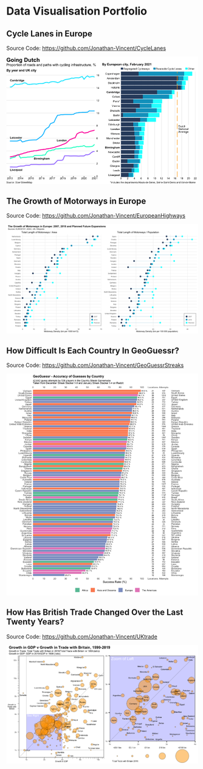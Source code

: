 # Data Visualisation Portfolio

## Cycle Lanes in Europe
Source Code: https://github.com/Jonathan-Vincent/CycleLanes

![Cycle Lanes](https://raw.githubusercontent.com/Jonathan-Vincent/CycleLanes/main/CycleChart.png)

## The Growth of Motorways in Europe
Source Code: https://github.com/Jonathan-Vincent/EuropeanHighways

![The Growth of Motorways in Europe](https://raw.githubusercontent.com/Jonathan-Vincent/DataVisualisationPortfolio/main/European%20Motorways.png)

## How Difficult Is Each Country In GeoGuessr?
Source Code: https://github.com/Jonathan-Vincent/GeoGuessrStreaks

![GeoGuessr](https://raw.githubusercontent.com/Jonathan-Vincent/GeoGuessrStreaks/master/barplot%20long.png)


## How Has British Trade Changed Over the Last Twenty Years?
Source Code: https://github.com/Jonathan-Vincent/UKtrade

![Correlation](https://raw.githubusercontent.com/Jonathan-Vincent/DataVisualisationPortfolio/main/The%20Future%20of%20British%20Trade%20Graph%202.png)
